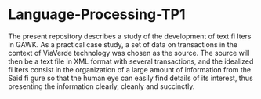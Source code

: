# Language-Processing-TP1
The present repository describes a study of the development of text fi lters in GAWK. As a practical case study, a set of data on transactions in the context of ViaVerde technology was chosen as the source. The source will then be a text file in XML format with several transactions, and the idealized fi lters consist in the organization of a large amount of information from the Said fi gure so that the human eye can easily find details of its interest, thus presenting the information clearly, cleanly and succinctly.

